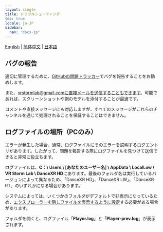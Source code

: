 ```yaml
---
layout: single
title: トラブルシューティング
toc: true
locale: ja-JP
sidebar:
  nav: "docs-jp"
---
```

[English](/dancexr/troubleshooting) | [简体中文](/zh/dancexr/troubleshooting) | [日本語](/jp/dancexr/troubleshooting)


## バグの報告
適切に管理するために、[GitHubの問題トラッカー](https://github.com/alloystorm/dvvr/issues)でバグを報告することをお勧めします。

また、vrstormlab@gmail.comに直接メールを送信することもできます。可能であれば、スクリーンショットや例のモデルを添付することが最適です。

コメントや直接メッセージにも対応しますが、すべてのメッセージがこれらのチャンネルを通じて処理されることを保証することはできません。


## ログファイルの場所（PCのみ）
エラーが発生した場合、通常、ログファイルにそのエラーを説明するログエントリがあります。したがって、問題を報告する際にログファイルを見つけて送信できると非常に役立ちます。

ログファイルは、**C：\ Users \\ [あなたのユーザー名] \ AppData \ LocalLow \ VR Storm Lab \ DanceXR HD**にあります。最後のフォルダ名は実行しているバージョンによって異なるため、「DanceXR HD」、「DanceXR LW」、「DanceXR RT」のいずれかになる場合があります。

システムによっては、いくつかのフォルダがデフォルトで非表示になっているため、[エクスプローラーを隠しファイルを表示するように設定](https://support.microsoft.com/ja-jp/windows/0320fe58-0117-fd59-6851-9b7f9840fdb2)する必要がある場合があります。

フォルダを開くと、ログファイル「**Player.log**」と「**Player-prev.log**」が表示されます。

